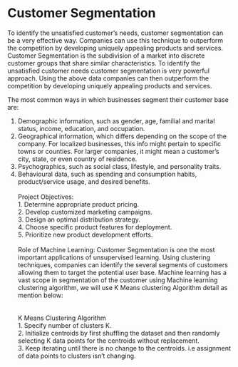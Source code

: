 # Customer Segmentation

To identify the unsatisfied customer’s needs, customer segmentation can be a very effective way. Companies can use this technique to outperform the competition by developing uniquely appealing products and services.
Customer Segmentation is the subdivision of a market into discrete customer groups that share similar characteristics. To identify the unsatisfied customer needs customer segmentation is very powerful approach. Using the above data companies can then outperform the competition by developing uniquely appealing products and services.

The most common ways in which businesses segment their customer base are:
1.	Demographic information, such as gender, age, familial and marital status, income, education, and occupation.
2.	Geographical information, which differs depending on the scope of the company. For localized businesses, this info might pertain to specific towns or counties. For larger companies, it might mean a customer’s city, state, or even country of residence.
3.	Psychographics, such as social class, lifestyle, and personality traits.
4.	Behavioural data, such as spending and consumption habits, product/service usage, and desired benefits.
<br/><br/>Project Objectives:
<br/>  1. Determine appropriate product pricing.
<br/>  2. Develop customized marketing campaigns.
<br/>  3. Design an optimal distribution strategy.
<br/>4. Choose specific product features for deployment.
<br/>5. Prioritize new product development efforts.
<br/><br/>Role of Machine Learning: Customer Segmentation is one the most important applications of unsupervised learning. Using clustering techniques, companies can identify the several segments of customers allowing them to target the potential user base. Machine learning has a vast scope in segmentation of the customer using Machine learning clustering algorithm, we will use K Means clustering Algorithm detail as mention below:  
<br/><br/>K Means Clustering Algorithm
<br/>1. Specify number of clusters K.
<br/>2. Initialize centroids by first shuffling the dataset and then randomly selecting K data points for the centroids without replacement.
<br/>3. Keep iterating until there is no change to the centroids. i.e assignment of data points to clusters isn’t changing.

